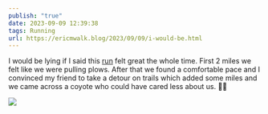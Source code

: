 ```yaml
---
publish: "true"
date: 2023-09-09 12:39:38
tags: Running
url: https://ericmwalk.blog/2023/09/09/i-would-be.html
---
```


I would be lying if I said this [run](https://strava.com/activities/9815693765) felt great the whole time. First 2 miles we felt like we were pulling plows. After that we found a comfortable pace and I convinced my friend to take a detour on trails which added some miles and we came across a coyote who could have cared less about us. 🤷‍♂️

![](https://ericmwalk.blog/uploads/2023/b924b06c-d04d-4eb5-8ac8-9f081e47ae1b.jpg)

